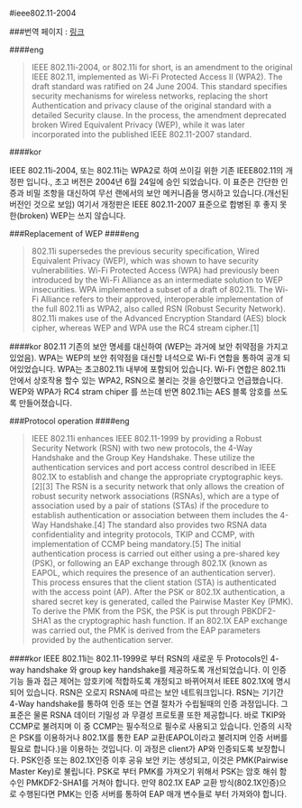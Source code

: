 #ieee802.11-2004

###번역 페이지 : [링크](https://en.wikipedia.org/wiki/IEEE_802.11i-2004)

####eng

>IEEE 802.11i-2004, or 802.11i for short, is an amendment to the original IEEE 802.11, implemented as Wi-Fi Protected Access II (WPA2). The draft standard was ratified on 24 June 2004. This standard specifies security mechanisms for wireless networks, replacing the short Authentication and privacy clause of the original standard with a detailed Security clause. In the process, the amendment deprecated broken Wired Equivalent Privacy (WEP), while it was later incorporated into the published IEEE 802.11-2007 standard.

####kor

IEEE 802.11i-2004, 또는 802.11i는 WPA2로 하여 쓰이길 위한 기존 IEEE802.11의 개정판 입니다., 초고 버전은 2004년 6월 24일에 승인 되었습니다. 이 표준은 간단한 인증과 비밀 조항을 대신하여 무선 랜에서의 보안 메커니즘을 명시하고 있습니다.(개선된 버전인 것으로 보임)
여기서 개정판은 IEEE 802.11-2007 표준으로 합병된 후 좋지 못한(broken) WEP는 쓰지 않습니다.

###Replacement of WEP
####eng

>802.11i supersedes the previous security specification, Wired Equivalent Privacy (WEP), which was shown to have security vulnerabilities. Wi-Fi Protected Access (WPA) had previously been introduced by the Wi-Fi Alliance as an intermediate solution to WEP insecurities. WPA implemented a subset of a draft of 802.11i. The Wi-Fi Alliance refers to their approved, interoperable implementation of the full 802.11i as WPA2, also called RSN (Robust Security Network). 802.11i makes use of the Advanced Encryption Standard (AES) block cipher, whereas WEP and WPA use the RC4 stream cipher.[1]

####kor
802.11 기존의 보안 명세를 대신하여 (WEP는 과거에 보안 취약점을 가지고 있었음). WPA는 WEP의 보안 취약점을 대신할 녀석으로 Wi-Fi 연합을 통하여 공개 되어있었습니다. WPA는 초고802.11i 내부에 포함되어 있습니다. Wi-Fi 연합은 802.11i 안에서  상호작용 할수 있는 WPA2, RSN으로 불리는 것을 승인했다고 언급했습니다. WEP와 WPA가 RC4 stram chiper 를 쓰는데 반면 802.11i는 AES 블록 암호를 쓰도록 만들어졌습니다.

###Protocol operation
####eng
>IEEE 802.11i enhances IEEE 802.11-1999 by providing a Robust Security Network (RSN) with two new protocols, the 4-Way Handshake and the Group Key Handshake. These utilize the authentication services and port access control described in IEEE 802.1X to establish and change the appropriate cryptographic keys.[2][3] The RSN is a security network that only allows the creation of robust security network associations (RSNAs), which are a type of association used by a pair of stations (STAs) if the procedure to establish authentication or association between them includes the 4-Way Handshake.[4]
>The standard also provides two RSNA data confidentiality and integrity protocols, TKIP and CCMP, with implementation of CCMP being mandatory.[5]
>The initial authentication process is carried out either using a pre-shared key (PSK), or following an EAP exchange through 802.1X (known as EAPOL, which requires the presence of an authentication server). This process ensures that the client station (STA) is authenticated with the access point (AP). After the PSK or 802.1X authentication, a shared secret key is generated, called the Pairwise Master Key (PMK). To derive the PMK from the PSK, the PSK is put through PBKDF2-SHA1 as the cryptographic hash function. If an 802.1X EAP exchange was carried out, the PMK is derived from the EAP parameters provided by the authentication server.

####kor
IEEE 802.11i는 802.11-1999로 부터 RSN의 새로운 두 Protocols인 4-way handshake 와 group key handshake를 제공하도록 개선되었습니다.
이 인증 기능 들과 접근 제어는 암호키에 적합하도록 개정되고 바뀌어져서 IEEE 802.1X에 명시되어 있습니다. RSN은 오로지 RSNA에 따르는 보안 네트워크입니다. RSN는 기기간 4-Way handshake를 통하여 인증 또는 연결 절차가 수립될때의 인증 과정입니다. 그 표준은 물론 RSNA 데이터 기밀성 과 무결성 프로토콜 또한 제공합니다. 바로 TKIP와 CCMP로 불려지며 이 중 CCMP는 필수적으로 필수로 사용되고 있습니다.
인증의 시작은 PSK를 이용하거나 802.1X를 통한 EAP 교환(EAPOL이라고 불려지며 인증 서버를 필요로 합니다.)을 이용하는 것입니다. 이 과정은 client가 AP와 인증되도록 보장합니다. PSK인증 또는 802.1X인증 이후 공유 보안 키는 생성되고, 이것은 PMK(Pairwise Master Key)로 불립니다. PSK로 부터 PMK를 가져오기 위해서 PSK는 암호 해쉬 함수인 PMKDF2-SHA1를 거쳐야 합니다. 만약 802.1X EAP 교환 방식(802.1X인증)으로 수행된다면 PMK는 인증 서버를 통하여 EAP 매개 변수들로 부터 가져와야 합니다.


